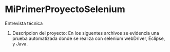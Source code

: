 # MiPrimerProyectoSelenium
Entrevista técnica

1) Descripcion del proyecto: En los siguentes archivos se evidencia una prueba automatizada donde se realiza con selenium webDriver, Eclipse, y Java.

